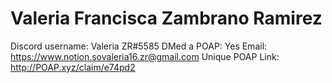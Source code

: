 # Valeria Francisca Zambrano Ramirez

Discord username: Valeria ZR#5585
DMed a POAP: Yes
Email: https://www.notion.sovaleria16.zr@gmail.com
Unique POAP Link: http://POAP.xyz/claim/e74pd2
